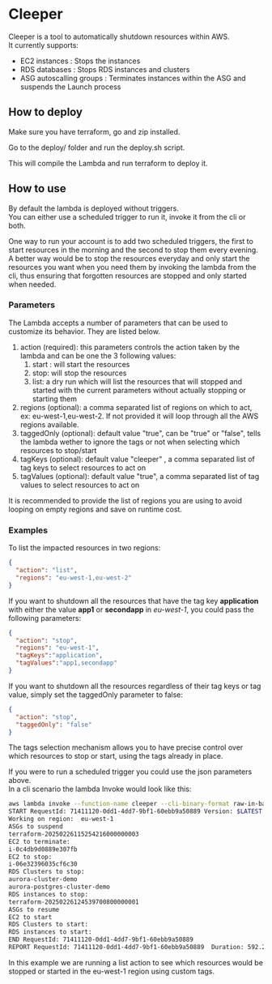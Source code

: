 # Cleeper

Cleeper is a tool to automatically shutdown resources within AWS.  
It currently supports:  
* EC2 instances : Stops the instances  
* RDS databases : Stops RDS instances and clusters  
* ASG autoscalling groups : Terminates instances within the ASG and suspends the Launch process  


## How to deploy

Make sure you have terraform, go and zip installed.  

Go to the deploy/ folder and run the deploy.sh script.   

This will compile the Lambda and run terraform to deploy it.

## How to use  

By default the lambda is deployed without triggers.  
You can either use a scheduled trigger to run it, invoke it from the cli or both.  

One way to run your account is to add two scheduled triggers, the first to start resources in the morning and the second to stop them every evening.  
A better way would be to stop the resources everyday and only start the resources you want when you need them by invoking the lambda from the cli, thus ensuring that forgotten resources are stopped and only started when needed.  

### Parameters

The Lambda accepts a number of parameters that can be used to customize its behavior. They are listed below.

1. action (required): this parameters controls the action taken by the lambda and can be one the 3 following values:
	1. start : will start the resources  
	2. stop: will stop the resources  
	3. list: a dry run which will list the resources that will stopped and started with the current parameters without actually stopping or starting them
2. regions (optional): a comma separated list of regions on which to act, ex: eu-west-1,eu-west-2. If not provided it will loop through all the AWS regions available. 
3. taggedOnly (optional): default value "true", can be "true" or "false", tells the lambda wether to ignore the tags or not when selecting which resources to stop/start
4. tagKeys (optional): default value "cleeper" , a comma separated list of tag keys to select resources to act on
5. tagValues (optional): default value "true", a comma separated list of tag values to select resources to act on

It is recommended to provide the list of regions you are using to avoid looping on empty regions and save on runtime cost.  

### Examples

To list the impacted resources in two regions:  
```json
{
  "action": "list",
  "regions": "eu-west-1,eu-west-2"
}
```  


If you want to shutdown all the resources that have the tag key **application** with either the value **app1** or **secondapp** in *eu-west-1*, you could pass the following parameters:  
```json
{
  "action": "stop",
  "regions": "eu-west-1",
  "tagKeys":"application",
  "tagValues":"app1,secondapp"
}
```  


If you want to shutdown all the resources regardless of their tag keys or tag value, simply set the taggedOnly parameter to false:  
```json
{
  "action": "stop",
  "taggedOnly": "false"
}
```  

The tags selection mechanism allows you to have precise control over which resources to stop or start, using the tags already in place.  

If you were to run a scheduled trigger you could use the json parameters above.  
In a cli scenario the lambda Invoke would look like this:  
```bash
aws lambda invoke --function-name cleeper --cli-binary-format raw-in-base64-out --payload '{"action":"list", "regions":"eu-west-1", "tagKeys":"cleeper", "tagValues":"val2,val1"}' --log-type Tail output | jq .LogResult -r | base64 -d
START RequestId: 71411120-0dd1-4dd7-9bf1-60ebb9a50889 Version: $LATEST
Working on region:  eu-west-1
ASGs to suspend
terraform-20250226115254216000000003
EC2 to terminate: 
i-0c4db9d0889e307fb
EC2 to stop:
i-06e32396035cf6c30
RDS Clusters to stop: 
aurora-cluster-demo
aurora-postgres-cluster-demo
RDS instances to stop: 
terraform-20250226124539700800000001
ASGs to resume
EC2 to start
RDS Clusters to start: 
RDS instances to start: 
END RequestId: 71411120-0dd1-4dd7-9bf1-60ebb9a50889
REPORT RequestId: 71411120-0dd1-4dd7-9bf1-60ebb9a50889	Duration: 592.21 ms	Billed Duration: 593 ms	Memory Size: 128 MB	Max Memory Used: 35 MB	
```  
In this example we are running a list action to see which resources would be stopped or started in the eu-west-1 region using custom tags.